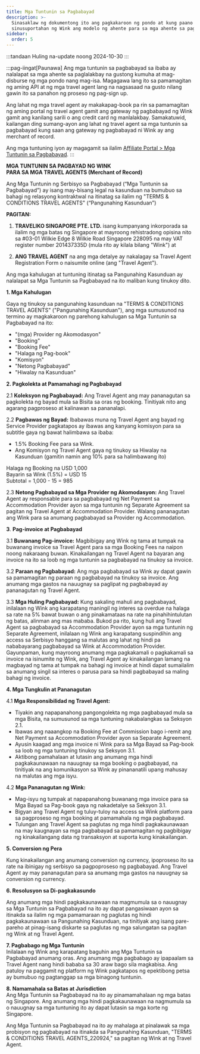 ```yaml
---
title: Mga Tuntunin sa Pagbabayad
description: >-
  Sinasaklaw ng dokumentong ito ang pagkakaroon ng pondo at kung paano
  sinusuportahan ng Wink ang modelo ng ahente para sa mga ahente sa paglalakbay.
sidebar:
  order: 5
---
```

:::tandaan
Huling na-update noong 2024-10-30
:::

:::pag-iingat\[Paunawa]
Ang mga tuntunin sa pagbabayad sa ibaba ay nalalapat sa mga ahente sa paglalakbay na gustong kumuha at mag-disburse ng mga pondo nang mag-isa.
Magagawa lang ito sa pamamagitan ng aming API at ng mga travel agent lang na nagsasaad na gusto nilang gawin ito sa panahon ng proseso ng pag-sign up.

Ang lahat ng mga travel agent ay makakapag-book pa rin sa pamamagitan ng aming portal ng travel agent gamit ang gateway ng pagbabayad ng Wink gamit ang kanilang sarili o ang credit card ng manlalakbay. Samakatuwid, kailangan ding sumang-ayon ang lahat ng travel agent sa mga tuntunin sa pagbabayad kung saan ang gateway ng pagbabayad ni Wink ay ang merchant of record.

Ang mga tuntuning iyon ay magagamit sa ilalim [Affiliate Portal > Mga Tuntunin sa Pagbabayad](/studio/payment-terms).
:::

**MGA TUNTUNIN SA PAGBAYAD NG WINK**\
**PARA SA MGA TRAVEL AGENTS (Merchant of Record)**

Ang Mga Tuntunin ng Serbisyo sa Pagbabayad (“Mga Tuntunin sa Pagbabayad”) ay isang may-bisang legal na kasunduan na bumubuo sa bahagi ng relasyong kontraktwal na itinatag sa ilalim ng "TERMS & CONDITIONS TRAVEL AGENTS" (“Pangunahing Kasunduan”)

**PAGITAN:**

1. **TRAVELIKO SINGAPORE PTE. LTD.** isang kumpanyang inkorporada sa ilalim ng mga batas ng Singapore at mayroong rehistradong opisina nito sa #03-01 Wilkie Edge 8 Wilkie Road Singapore 228095 na may VAT register number 201437335D (mula rito ay kilala bilang "Wink") at

2. **ANG TRAVEL AGENT** na ang mga detalye ay nakalagay sa Travel Agent Registration Form o naisumite online (ang "Travel Agent").

Ang mga kahulugan at tuntuning itinatag sa Pangunahing Kasunduan ay nalalapat sa Mga Tuntunin sa Pagbabayad na ito maliban kung tinukoy dito.

**1. Mga Kahulugan**

Gaya ng tinukoy sa pangunahing kasunduan na "TERMS & CONDITIONS TRAVEL AGENTS" ("Pangunahing Kasunduan"), ang mga sumusunod na termino ay magkakaroon ng parehong kahulugan sa Mga Tuntunin sa Pagbabayad na ito:

* "(mga) Provider ng Akomodasyon"
* "Booking"
* "Booking Fee"
* "Halaga ng Pag-book"
* "Komisyon"
* "Netong Pagbabayad"
* "Hiwalay na Kasunduan"

**2. Pagkolekta at Pamamahagi ng Pagbabayad**

2.1 **Koleksyon ng Pagbabayad:** Ang Travel Agent ang may pananagutan sa pagkolekta ng bayad mula sa Bisita sa oras ng booking. Tinitiyak nito ang agarang pagproseso at kalinawan sa pananalapi.

2.2 **Pagbawas ng Bayad:** Ibabawas muna ng Travel Agent ang bayad ng Service Provider pagkatapos ay ibawas ang kanyang komisyon para sa subtitle gaya ng bawat halimbawa sa ibaba:

* 1.5% Booking Fee para sa Wink.
* Ang Komisyon ng Travel Agent gaya ng tinukoy sa Hiwalay na Kasunduan (gamitin namin ang 10% para sa halimbawang ito)

Halaga ng Booking na USD 1,000\
Bayarin sa Wink (1.5%) = USD 15\
Subtotal = 1,000 - 15 = 985

2.3 **Netong Pagbabayad sa Mga Provider ng Akomodasyon:** Ang Travel Agent ay responsable para sa pagbabayad ng Net Payment sa Accommodation Provider ayon sa mga tuntunin ng Separate Agreement sa pagitan ng Travel Agent at Accommodation Provider. Walang pananagutan ang Wink para sa anumang pagbabayad sa Provider ng Accommodation.

**3**. **Pag-invoice at Pagbabayad**

3.1 **Buwanang Pag-invoice:** Magbibigay ang Wink ng tama at tumpak na buwanang invoice sa Travel Agent para sa mga Booking Fees na naipon noong nakaraang buwan. Kinakailangan ng Travel Agent na bayaran ang invoice na ito sa loob ng mga tuntunin sa pagbabayad na tinukoy sa invoice.

3.2 **Paraan ng Pagbabayad:** Ang mga pagbabayad sa Wink ay dapat gawin sa pamamagitan ng paraan ng pagbabayad na tinukoy sa invoice. Ang anumang mga gastos na nauugnay sa paglipat ng pagbabayad ay pananagutan ng Travel Agent.

3.3 **Mga Huling Pagbabayad:** Kung sakaling mahuli ang pagbabayad, inilalaan ng Wink ang karapatang maningil ng interes sa overdue na halaga sa rate na 5% bawat buwan o ang pinakamataas na rate na pinahihintulutan ng batas, alinman ang mas mababa. Bukod pa rito, kung huli ang Travel Agent sa pagbabayad sa Accommodation Provider ayon sa mga tuntunin ng Separate Agreement, inilalaan ng Wink ang karapatang suspindihin ang access sa Serbisyo hanggang sa malutas ang lahat ng hindi pa nababayarang pagbabayad sa Wink at Accommodation Provider. Gayunpaman, kung mayroong anumang mga pagkakamali o pagkakamali sa invoice na isinumite ng Wink, ang Travel Agent ay kinakailangan lamang na magbayad ng tama at tumpak na bahagi ng invoice at hindi dapat sumailalim sa anumang singil sa interes o parusa para sa hindi pagbabayad sa maling bahagi ng invoice.

**4. Mga Tungkulin at Pananagutan**

4.1 **Mga Responsibilidad ng Travel Agent:**

* Tiyakin ang napapanahong pangongolekta ng mga pagbabayad mula sa mga Bisita, na sumusunod sa mga tuntuning nakabalangkas sa Seksyon 2.1.
* Ibawas ang naaangkop na Booking Fee at Commission bago i-remit ang Net Payment sa Accommodation Provider ayon sa Separate Agreement.
* Ayusin kaagad ang mga invoice ni Wink para sa Mga Bayad sa Pag-book sa loob ng mga tuntuning tinukoy sa Seksyon 3.1.
* Aktibong pamahalaan at lutasin ang anumang mga hindi pagkakaunawaan na nauugnay sa mga booking o pagbabayad, na tinitiyak na ang komunikasyon sa Wink ay pinananatili upang mahusay na malutas ang mga isyu.

4.2 **Mga Pananagutan ng Wink:**

* Mag-isyu ng tumpak at napapanahong buwanang mga invoice para sa Mga Bayad sa Pag-book gaya ng nakadetalye sa Seksyon 3.1.
* Bigyan ang Travel Agent ng tuluy-tuloy na access sa Wink platform para sa pagproseso ng mga booking at pamamahala ng mga pagbabayad.
* Tulungan ang Travel Agent sa paglutas ng mga hindi pagkakaunawaan na may kaugnayan sa mga pagbabayad sa pamamagitan ng pagbibigay ng kinakailangang data ng transaksyon at suporta kung kinakailangan.

**5. Conversion ng Pera**

Kung kinakailangan ang anumang conversion ng currency, ipoproseso ito sa rate na ibinigay ng serbisyo sa pagpoproseso ng pagbabayad. Ang Travel Agent ay may pananagutan para sa anumang mga gastos na nauugnay sa conversion ng currency.

**6. Resolusyon sa Di-pagkakasundo**

Ang anumang mga hindi pagkakaunawaan na magmumula sa o nauugnay sa Mga Tuntunin sa Pagbabayad na ito ay dapat pangasiwaan ayon sa itinakda sa ilalim ng mga pamamaraan ng paglutas ng hindi pagkakaunawaan sa Pangunahing Kasunduan, na tinitiyak ang isang pare-pareho at pinag-isang diskarte sa paglutas ng mga salungatan sa pagitan ng Wink at ng Travel Agent.

**7. Pagbabago ng Mga Tuntunin**\
Inilalaan ng Wink ang karapatang baguhin ang Mga Tuntunin sa Pagbabayad anumang oras. Ang anumang mga pagbabago ay ipapaalam sa Travel Agent nang hindi bababa sa 30 araw bago sila magkabisa. Ang patuloy na paggamit ng platform ng Wink pagkatapos ng epektibong petsa ay bumubuo ng pagtanggap sa mga binagong tuntunin.

**8. Namamahala sa Batas at Jurisdiction**\
Ang Mga Tuntunin sa Pagbabayad na ito ay pinamamahalaan ng mga batas ng Singapore. Ang anumang mga hindi pagkakaunawaan na nagmumula sa o nauugnay sa mga tuntuning ito ay dapat lutasin sa mga korte ng Singapore.

Ang Mga Tuntunin sa Pagbabayad na ito ay mahalaga at pinalawak sa mga probisyon ng pagbabayad na itinakda sa Pangunahing Kasunduan, "TERMS & CONDITIONS TRAVEL AGENTS\_220924," sa pagitan ng Wink at ng Travel Agent.

